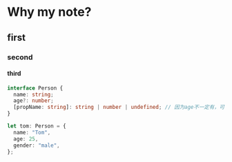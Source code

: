 # Why my note?

## first

### second

#### third

```typescript
interface Person {
  name: string;
  age?: number;
  [propName: string]: string | number | undefined; // 因为age不一定有，可能是undefined
}

let tom: Person = {
  name: "Tom",
  age: 25,
  gender: "male",
};
```
